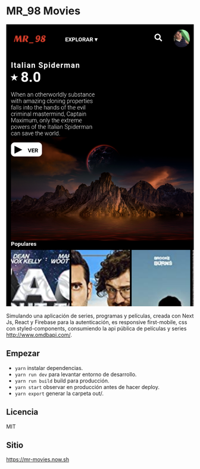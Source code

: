 # MR_98 Movies

![Captura de la App](./.readme_static/screen.png)

Simulando una aplicación de series, programas y películas, creada con Next Js, React y Firebase para la autenticación, es responsive first-mobile, css con styled-components, consumiendo la api pública de películas y series http://www.omdbapi.com/.

## Empezar 

* `yarn` instalar dependencias.
* `yarn run dev` para levantar entorno de desarrollo.
* `yarn run build` build para producción.
* `yarn start` observar en producción antes de hacer deploy.
* `yarn export` generar la carpeta out/.

## Licencia

MIT

## Sitio

 https://mr-movies.now.sh

